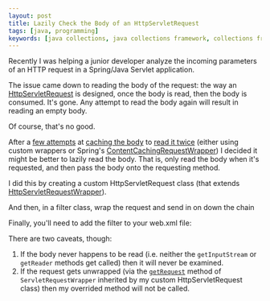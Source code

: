 ```yaml
---
layout: post
title: Lazily Check the Body of an HttpServletRequest
tags: [java, programming]
keywords: [java collections, java collections framework, collections framework, collections, set]
---
```


Recently I was helping a junior developer analyze the incoming parameters of an HTTP request in a Spring/Java Servlet application.

The issue came down to reading the body of the request: the way an [HttpServletRequest](https://docs.oracle.com/javaee/6/api/index.html?javax/servlet/http/HttpServletRequest.html) is designed, once the body is read, then the body is consumed. It's gone. Any attempt to read the body again will result in reading an empty body.

Of course, that's no good.

After a [few attempts](https://www.baeldung.com/spring-reading-httpservletrequest-multiple-times) at [caching the body](http://www.javabyexamples.com/read-request-body-multiple-times-using-spring-mvc) to [read it twice](https://stackoverflow.com/questions/32763922/spring-reading-request-body-twice) (either using custom wrappers or Spring's [ContentCachingRequestWrapper](https://docs.spring.io/spring-framework/docs/current/javadoc-api/org/springframework/web/util/ContentCachingRequestWrapper.html)) I decided it might be better to lazily read the body. That is, only read the body when  it's requested, and then pass the body onto the requesting method.

I did this by creating a custom HttpServletRequest class (that extends [HttpServletRequestWrapper](https://docs.oracle.com/javaee/6/api/javax/servlet/http/HttpServletRequestWrapper.html)).

And then, in a filter class, wrap the request and send in on down the chain

Finally, you'll need to add the filter to your web.xml file:

<script src="https://gist.github.com/hendrixjoseph/1c737841fdc1aa92743fb1140069caf5.js"></script>

There are two caveats, though:

1. If the body never happens to be read (i.e. neither the `getInputStream` or `getReader` methods get called) then it will never be examined.
2. If the request gets unwrapped (via the [`getRequest`](https://docs.oracle.com/javaee/6/api/javax/servlet/ServletRequestWrapper.html#getRequest()) method of `ServletRequestWrapper` inherited by my custom HttpServletRequest class) then my overrided method will not be called.